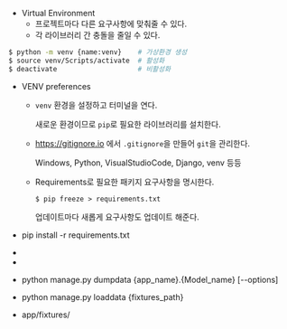 - Virtual Environment
  - 프로젝트마다 다른 요구사항에 맞춰줄 수 있다.
  - 각 라이브러리 간 충돌을 줄일 수 있다.

```bash
$ python -m venv {name:venv} 	# 가상환경 생성
$ source venv/Scripts/activate 	# 활성화
$ deactivate 					# 비활성화
```



- VENV preferences
  - `venv` 환경을 설정하고 터미널을 연다.

    새로운 환경이므로 `pip`로 필요한 라이브러리를 설치한다.

  - https://gitignore.io 에서 `.gitignore`을 만들어 `git`을 관리한다.

    Windows, Python, VisualStudioCode, Django, venv 등등

  - Requirements로 필요한 패키지 요구사항을 명시한다.

    `$ pip freeze > requirements.txt`

    업데이트마다 새롭게 요구사항도 업데이트 해준다.



- pip install -r requirements.txt

- 
- 

- python manage.py dumpdata {app_name}.{Model_name} [--options]
- python manage.py loaddata {fixtures_path}
- app/fixtures/